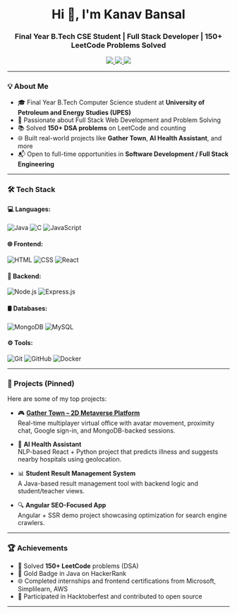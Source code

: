 <h1 align="center">Hi 👋, I'm Kanav Bansal</h1>
<h3 align="center">Final Year B.Tech CSE Student | Full Stack Developer | 150+ LeetCode Problems Solved</h3>

<p align="center">
  <a href="https://www.linkedin.com/in/kanav-bansal-094a68251/" target="_blank">
    <img src="https://img.shields.io/badge/LinkedIn-Kanav%20Bansal-blue?style=for-the-badge&logo=linkedin" />
  </a>
  <a href="mailto:bansalkanav84@gmail.com">
    <img src="https://img.shields.io/badge/Email-bansalkanav84@gmail.com-red?style=for-the-badge&logo=gmail" />
  </a>
  <a href="https://drive.google.com/file/d/1VLAA2NVPgVBVMC8QthyFtq8CaXgXpPhp/view?usp=sharing" target="_blank">
    <img src="https://img.shields.io/badge/Resume-View-green?style=for-the-badge&logo=googledrive" />
  </a>
</p>

---

### 💡 About Me

- 🎓 Final Year B.Tech Computer Science student at **University of Petroleum and Energy Studies (UPES)**
- 🔧 Passionate about Full Stack Web Development and Problem Solving
- 📚 Solved **150+ DSA problems** on LeetCode and counting
- 🌐 Built real-world projects like **Gather Town**, **AI Health Assistant**, and more
- 📬 Open to full-time opportunities in **Software Development / Full Stack Engineering**

---

### 🛠️ Tech Stack

#### 💻 Languages:
![Java](https://img.shields.io/badge/Java-ED8B00?style=flat&logo=java&logoColor=white)
![C](https://img.shields.io/badge/C-00599C?style=flat&logo=c&logoColor=white)
![JavaScript](https://img.shields.io/badge/JavaScript-F7DF1E?style=flat&logo=javascript&logoColor=black)

#### 🌐 Frontend:
![HTML](https://img.shields.io/badge/HTML5-E34F26?style=flat&logo=html5&logoColor=white)
![CSS](https://img.shields.io/badge/CSS3-1572B6?style=flat&logo=css3&logoColor=white)
![React](https://img.shields.io/badge/React-20232A?style=flat&logo=react&logoColor=61DAFB)

#### 🧰 Backend:
![Node.js](https://img.shields.io/badge/Node.js-339933?style=flat&logo=node.js&logoColor=white)
![Express.js](https://img.shields.io/badge/Express.js-000000?style=flat&logo=express&logoColor=white)

#### 🛢️ Databases:
![MongoDB](https://img.shields.io/badge/MongoDB-47A248?style=flat&logo=mongodb&logoColor=white)
![MySQL](https://img.shields.io/badge/MySQL-00758F?style=flat&logo=mysql&logoColor=white)

#### ⚙️ Tools:
![Git](https://img.shields.io/badge/Git-F05032?style=flat&logo=git&logoColor=white)
![GitHub](https://img.shields.io/badge/GitHub-181717?style=flat&logo=github)
![Docker](https://img.shields.io/badge/Docker-2496ED?style=flat&logo=docker&logoColor=white)

---

### 🚀 Projects (Pinned)

Here are some of my top projects:

- 🎮 **[Gather Town – 2D Metaverse Platform](https://gather-town.onrender.com)**  
  Real-time multiplayer virtual office with avatar movement, proximity chat, Google sign-in, and MongoDB-backed sessions.

- 🤖 **AI Health Assistant**  
  NLP-based React + Python project that predicts illness and suggests nearby hospitals using geolocation.

- 📊 **Student Result Management System**  
  A Java-based result management tool with backend logic and student/teacher views.

- 🔍 **Angular SEO-Focused App**  
  Angular + SSR demo project showcasing optimization for search engine crawlers.

---

### 🏆 Achievements

- 🧠 Solved **150+ LeetCode** problems (DSA)
- 🥇 Gold Badge in Java on HackerRank
- 🌐 Completed internships and frontend certifications from Microsoft, Simplilearn, AWS
- 🌟 Participated in Hacktoberfest and contributed to open source

---
